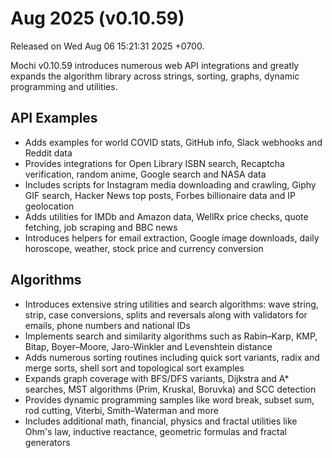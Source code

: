# Aug 2025 (v0.10.59)

Released on Wed Aug 06 15:21:31 2025 +0700.

Mochi v0.10.59 introduces numerous web API integrations and greatly expands the algorithm library across strings, sorting, graphs, dynamic programming and utilities.

## API Examples

- Adds examples for world COVID stats, GitHub info, Slack webhooks and Reddit data
- Provides integrations for Open Library ISBN search, Recaptcha verification, random anime, Google search and NASA data
- Includes scripts for Instagram media downloading and crawling, Giphy GIF search, Hacker News top posts, Forbes billionaire data and IP geolocation
- Adds utilities for IMDb and Amazon data, WellRx price checks, quote fetching, job scraping and BBC news
- Introduces helpers for email extraction, Google image downloads, daily horoscope, weather, stock price and currency conversion

## Algorithms

- Introduces extensive string utilities and search algorithms: wave string, strip, case conversions, splits and reversals along with validators for emails, phone numbers and national IDs
- Implements search and similarity algorithms such as Rabin–Karp, KMP, Bitap, Boyer–Moore, Jaro-Winkler and Levenshtein distance
- Adds numerous sorting routines including quick sort variants, radix and merge sorts, shell sort and topological sort examples
- Expands graph coverage with BFS/DFS variants, Dijkstra and A* searches, MST algorithms (Prim, Kruskal, Boruvka) and SCC detection
- Provides dynamic programming samples like word break, subset sum, rod cutting, Viterbi, Smith–Waterman and more
- Includes additional math, financial, physics and fractal utilities like Ohm's law, inductive reactance, geometric formulas and fractal generators

